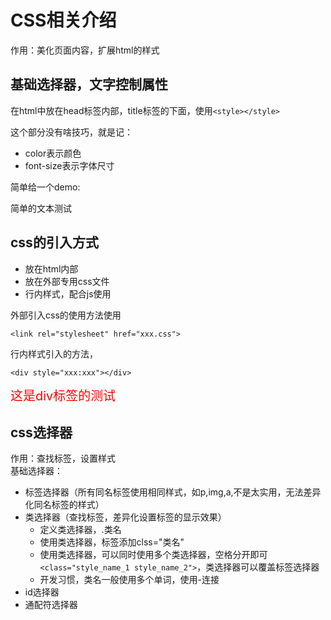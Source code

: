 # CSS相关介绍
作用：美化页面内容，扩展html的样式
## 基础选择器，文字控制属性
在html中放在head标签内部，title标签的下面，使用`<style></style>`

这个部分没有啥技巧，就是记：

- color表示颜色
- font-size表示字体尺寸

简单给一个demo:
<style>
p: {
    color:red;
    font-size: 4em;
}
</style>

<p>
    简单的文本测试
</p>

## css的引入方式
<ul>
    <li>放在html内部</li>
    <li>放在外部专用css文件</li>
    <li>行内样式，配合js使用</li>
</ul>
外部引入css的使用方法使用

```
<link rel="stylesheet" href="xxx.css">
```

行内样式引入的方法，
```
<div style="xxx:xxx"></div>
```

<div style="color: red; font-size:20px">这是div标签的测试</div>

## css选择器
作用：查找标签，设置样式
<br>
基础选择器：
- 标签选择器（所有同名标签使用相同样式，如p,img,a,不是太实用，无法差异化同名标签的样式）
- 类选择器（查找标签，差异化设置标签的显示效果）
    - 定义类选择器，.类名
    - 使用类选择器，标签添加clss="类名"
    - 使用类选择器，可以同时使用多个类选择器，空格分开即可`<class="style_name_1 style_name_2">`，类选择器可以覆盖标签选择器
    - 开发习惯，类名一般使用多个单词，使用-连接
- id选择器
- 通配符选择器
